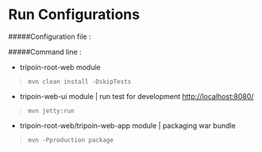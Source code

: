 # Run Configurations

#####Configuration file :

#####Command line :
- tripoin-root-web module

> ``mvn clean install -DskipTests``
 
- tripoin-web-ui module | run test for development [http://localhost:8080/](http://localhost:8080/ "localhost")

> ``mvn jetty:run``
 
- tripoin-root-web/tripoin-web-app module | packaging war bundle

> ``mvn -Pproduction package``